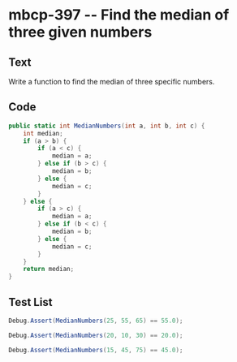 # mbcp-397 -- Find the median of three given numbers

## Text

Write a function to find the median of three specific numbers.

## Code

```csharp
public static int MedianNumbers(int a, int b, int c) {
    int median;
    if (a > b) {
        if (a < c) {
            median = a;
        } else if (b > c) {
            median = b;
        } else {
            median = c;
        }
    } else {
        if (a > c) {
            median = a;
        } else if (b < c) {
            median = b;
        } else {
            median = c;
        }
    }
    return median;
}
```

## Test List

```csharp
Debug.Assert(MedianNumbers(25, 55, 65) == 55.0);
```

```csharp
Debug.Assert(MedianNumbers(20, 10, 30) == 20.0);
```

```csharp
Debug.Assert(MedianNumbers(15, 45, 75) == 45.0);
```
